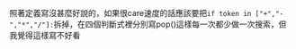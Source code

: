 照著定義寫沒甚麼好說的，如果很care速度的話應該要把`if token in ["+","-","*","/"]:`拆掉，在四個判斷式裡分別寫pop()這樣每一次都少做一次搜索，但我覺得這樣寫不好看